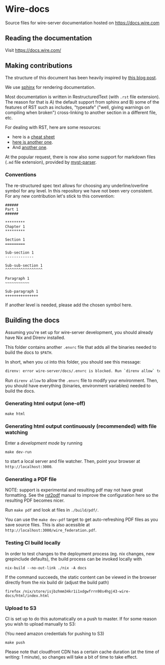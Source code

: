 # Wire-docs

Source files for wire-server documentation hosted on https://docs.wire.com

## Reading the documentation

Visit https://docs.wire.com/

## Making contributions

The structure of this document has been heavily inspired by [this blog
post](https://www.divio.com/blog/documentation/).

We use [sphinx](https://www.sphinx-doc.org/) for rendering documentation.

Most documentation is written in RestructuredText (with `.rst` file extension).
The reason for that is A) the default support from sphinx and B) some of the
features of RST such as includes, "typesafe" ("well, giving warnings on
compiling when broken") cross-linking to another section in a different file,
etc.

For dealing with RST, here are some resources:

* here is a [cheat sheet](https://docutils.sourceforge.io/docs/user/rst/quickref.html)
* [here is another one](https://docutils.sourceforge.io/docs/user/rst/cheatsheet.html).
* And [another one](https://sublime-and-sphinx-guide.readthedocs.io/en/latest/references.html).

At the popular request, there is now also some support for markdown files (`.md` file
extension), provided by [myst-parser](https://myst-parser.readthedocs.io).

### Conventions

The re-structured spec text allows for choosing any underline/overline symbol
for any level. In this repository we have not been very consistent. For any new
contribution let's stick to this convention:

```
######
Part 1
######

*********
Chapter 1
*********

Section 1
=========

Sub-section 1
-------------

Sub-sub-section 1
^^^^^^^^^^^^^^^^^

Paragraph 1
~~~~~~~~~~~

Sub-paragraph 1
+++++++++++++++
```

If another level is needed, please add the chosen symbol here.

## Building the docs

Assuming you're set up for wire-server development, you should already have Nix
and Direnv installed.

This folder contains another `.envrc` file that adds all the binaries needed to
build the docs to `$PATH`.

In short, when you `cd` into this folder, you should see this message:

```sh
direnv: error wire-server/docs/.envrc is blocked. Run `direnv allow` to approve its content
```

Run `direnv allow` to allow the `.envrc` file to modify your environment. Then, you should have everything (binaries, environment variables) needed to build the docs.

### Generating html output (one-off)

```
make html
```

### Generating html output continuously (recommended) with file watching

Enter a *development mode* by running

```
make dev-run
```

to start a local server and file watcher. Then, point your browser at `http://localhost:3000`.

### Generating a PDF file

NOTE: support is experimental and resulting pdf may not have great formatting. See the [rst2pdf](https://rst2pdf.org/static/manual.pdf) manual to improve the configuration here so the resulting PDF becomes nicer.

Run `make pdf` and look at files in `./build/pdf/`.

You can use the `make dev-pdf` target to get auto-refreshing PDF files as you save source files. This is also acessible at `http://localhost:3000/wire_federation.pdf`.

### Testing CI build locally

In order to test changes to the deployment process (eg. nix changes, new grepinclude defaults), the build process can be invoked locally with

```
nix-build --no-out-link ./nix -A docs
```

If the command succeeds, the static content can be viewed in the browser directly from the nix build dir (adjust the build path)

```
firefox /nix/store/isjbzhmm34kr1i1xdgwfrrn98s4hgj43-wire-docs/html/index.html
```


### Upload to S3

CI is set up to do this automatically on a push to master. If for some reason you wish to upload manually to S3:

(You need amazon credentials for pushing to S3)

```
make push
```

Please note that cloudfront CDN has a certain cache duration (at the time of writing: 1 minute), so changes will take a bit of time to take effect.
